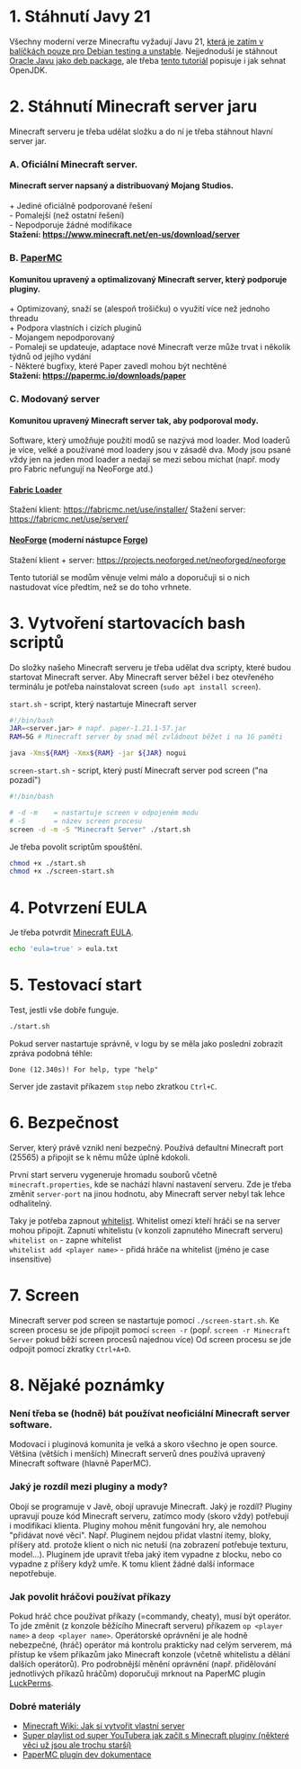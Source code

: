 # 1. Stáhnutí Javy 21
Všechny moderní verze Minecraftu vyžadují Javu 21, [která je zatím v balíčkách pouze pro Debian testing a unstable](https://packages.debian.org/search?searchon=sourcenames&keywords=openjdk-21). Nejjednoduší je stáhnout [Oracle Javu jako deb package](https://www.oracle.com/java/technologies/downloads/#java21), ale třeba [tento tutoriál](https://computingforgeeks.com/install-java-jdk-or-openjdk-21-on-debian/) popisuje i jak sehnat OpenJDK.
# 2. Stáhnutí Minecraft server jaru
Minecraft serveru je třeba udělat složku a do ní je třeba stáhnout hlavní server jar.
### A. Oficiální Minecraft server.
#### Minecraft server napsaný a distribuovaný Mojang Studios.
\+ Jediné oficiálně podporované řešení<br>
\- Pomalejší (než ostatní řešení)<br>
\- Nepodporuje žádné modifikace<br>
**Stažení: https://www.minecraft.net/en-us/download/server**
### B. [PaperMC](https://papermc.io/software/paper)
#### Komunitou upravený a optimalizovaný Minecraft server, který podporuje pluginy.
\+ Optimizovaný, snaží se (alespoň trošičku) o využití více než jednoho threadu<br>
\+ Podpora vlastních i cizích pluginů<br>
\- Mojangem nepodporovaný<br>
\- Pomaleji se updateuje, adaptace nové Minecraft verze může trvat i několik týdnů od jejího vydání<br>
\- Některé bugfixy, které Paper zavedl mohou být nechtěné<br>
**Stažení: https://papermc.io/downloads/paper**
### C. Modovaný server
#### Komunitou upravený Minecraft server tak, aby podporoval mody.
Software, který umožňuje použití modů se nazývá mod loader. Mod loaderů je více, velké a používané mod loadery jsou v zásadě dva. Mody jsou psané vždy jen na jeden mod loader a nedají se mezi sebou míchat (např. mody pro Fabric nefungují na NeoForge atd.)
#### [Fabric Loader](https://fabricmc.net)
Stažení klient: https://fabricmc.net/use/installer/
Stažení server: https://fabricmc.net/use/server/
#### [NeoForge](https://neoforged.net/) (moderní nástupce [Forge](https://minecraftforge.net))
Stažení klient + server: https://projects.neoforged.net/neoforged/neoforge

Tento tutoriál se modům věnuje velmi málo a doporučuji si o nich nastudovat více předtím, než se do toho vrhnete.

# 3. Vytvoření startovacích bash scriptů
Do složky našeho Minecraft serveru je třeba udělat dva scripty, které budou startovat Minecraft server. Aby Minecraft server běžel i bez otevřeného terminálu je potřeba nainstalovat screen (`sudo apt install screen`). 

`start.sh` - script, který nastartuje Minecraft server
```bash
#!/bin/bash
JAR=<server.jar> # např. paper-1.21.1-57.jar
RAM=5G # Minecraft server by snad měl zvládnout běžet i na 1G paměti

java -Xms${RAM} -Xmx${RAM} -jar ${JAR} nogui
```

`screen-start.sh` - script, který pustí Minecraft server pod screen ("na pozadí")
```bash
#!/bin/bash

# -d -m    = nastartuje screen v odpojeném modu
# -S       = název screen procesu
screen -d -m -S "Minecraft Server" ./start.sh
```

Je třeba povolit scriptům spouštění.
```bash
chmod +x ./start.sh
chmod +x ./screen-start.sh
```

# 4. Potvrzení EULA
Je třeba potvrdit [Minecraft EULA](https://www.minecraft.net/en-us/eula).
```bash
echo 'eula=true' > eula.txt
```

# 5.  Testovací start
Test, jestli vše dobře funguje.
```bash
./start.sh
```
Pokud server nastartuje správně, v logu by se měla jako poslední zobrazit zpráva podobná téhle:
```
Done (12.340s)! For help, type "help"
```
Server jde zastavit příkazem `stop` nebo zkratkou `Ctrl+C`.

# 6. Bezpečnost
Server, který právě vznikl není bezpečný. Používá defaultní Minecraft port (25565) a připojit se k němu může úplně kdokoli.

První start serveru vygeneruje hromadu souborů včetně `minecraft.properties`, kde se nachází hlavní nastavení serveru. Zde je třeba změnit `server-port` na jinou hodnotu, aby Minecraft server nebyl tak lehce odhalitelný.

Taky je potřeba zapnout [whitelist](https://minecraft.wiki/w/Commands/whitelist). Whitelist omezí kteří hráči se na server mohou připojit.
Zapnutí whitelistu (v konzoli zapnutého Minecraft serveru)<br>
`whitelist on` - zapne whitelist<br>
`whitelist add <player name>` - přidá hráče na whitelist (jméno je case insensitive)<br>

# 7. Screen
Minecraft server pod screen se nastartuje pomocí `./screen-start.sh`.
Ke screen procesu se jde připojit pomocí `screen -r` (popř. `screen -r Minecraft Server` pokud běží screen procesů najednou více)
Od screen procesu se jde odpojit pomocí zkratky `Ctrl+A+D`.

# 8. Nějaké poznámky
### Není třeba se (hodně) bát používat neoficiální Minecraft server software.
Modovací i pluginová komunita je velká a skoro všechno je open source. Většina (větších i menších) Minecraft serverů dnes používá upravený Minecraft software (hlavně PaperMC).
### Jaký je rozdíl mezi pluginy a mody?
Obojí se programuje v Javě, obojí upravuje Minecraft. Jaký je rozdíl?
Pluginy upravují pouze kód Minecraft serveru, zatímco mody (skoro vždy) potřebují i modifikaci klienta. Pluginy mohou měnit fungování hry, ale nemohou "přidávat nové věci".
Např.
Pluginem nejdou přidat vlastní itemy, bloky, příšery atd. protože klient o nich nic netuší (na zobrazení potřebuje texturu, model...).
Pluginem jde upravit třeba jaký item vypadne z blocku, nebo co vypadne z příšery když umře. K tomu klient žádné další informace nepotřebuje.

### Jak povolit hráčovi používat příkazy
Pokud hráč chce používat příkazy (=commandy, cheaty), musí být operátor. To jde změnit (z konzole běžícího Minecraft serveru) příkazem `op <player name>` a `deop <player name>`. Operátorské oprávnění je ale hodně nebezpečné, (hráč) operátor má kontrolu prakticky nad celým serverem, má přístup ke všem příkazům jako Minecraft konzole (včetně whitelistu a dělání dalších operátorů). Pro podrobnější měnění oprávnění (např. přidělování jednotlivých příkazů hráčům) doporučuji mrknout na PaperMC plugin [LuckPerms](https://luckperms.net/).

### Dobré materiály
- [Minecraft Wiki: Jak si vytvořit vlastní server](https://minecraft.wiki/w/Tutorials/Setting_up_a_server)
- [Super playlist od super YouTubera jak začít s Minecraft pluginy (některé věci už jsou ale trochu starší)](https://www.youtube.com/watch?v=dem7dujCDvg&list=PLfu_Bpi_zcDNEKmR82hnbv9UxQ16nUBF7&index=3)
- [PaperMC plugin dev dokumentace](https://docs.papermc.io/paper/dev/project-setup)